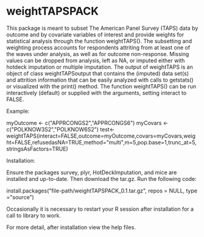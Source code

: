 weightTAPSPACK
===========

This package is meant to subset The American Panel Survey (TAPS) data by outcome and by covariate variables of interest and provide weights for statistical analysis through the function weightTAPS(). The subsetting and weighting process accounts for respondents attriting from at least one of the waves under analysis, as well as for outcome non-response. Missing values can be dropped from analysis, left as NA, or imputed either with hotdeck imputation or multiple imputation. The output of weightTAPS is an object of class weightTAPSoutput that contains the (imputed) data set(s) and attrition information that can be easily analyzed with calls to getstats() or visualized with the print() method. The function weightTAPS() can be run interactively (default) or supplied with the arguments, setting interact to FALSE.

Example:

myOutcome <- c("APPRCONGS2","APPRCONGS6")
myCovars <- c("POLKNOW3S2","POLKNOW6S2") 
test<-weightTAPS(interact=FALSE,outcome=myOutcome,covars=myCovars,weight=FALSE,refusedasNA=TRUE,method="multi",m=5,pop.base=1,trunc_at=5,stringsAsFactors=TRUE)

Installation:

Ensure the packages survey, plyr, HotDeckImputation, and mice are installed and up-to-date. Then download the tar.gz. Run the following code:

install.packages("file-path/weightTAPSPACK_0.1.tar.gz", repos = NULL, type ="source")

Occasionally it is necessary to restart your R session after installation for a call to library to work.

For more detail, after installation view the help files.
